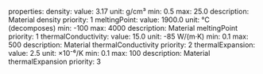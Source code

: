 properties:
  density:
    value: 3.17
    unit: g/cm³
    min: 0.5
    max: 25.0
    description: Material density
    priority: 1
  meltingPoint:
    value: 1900.0
    unit: °C (decomposes)
    min: -100
    max: 4000
    description: Material meltingPoint
    priority: 1
  thermalConductivity:
    value: 15.0
    unit: -85 W/(m·K)
    min: 0.1
    max: 500
    description: Material thermalConductivity
    priority: 2
  thermalExpansion:
    value: 2.5
    unit: ×10⁻⁶/K
    min: 0.1
    max: 100
    description: Material thermalExpansion
    priority: 3
